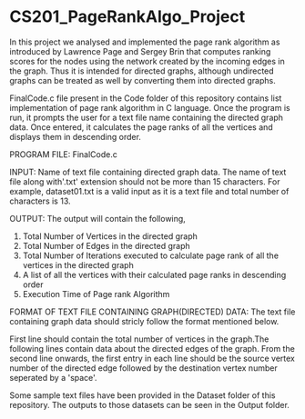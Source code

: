 # CS201_PageRankAlgo_Project
In this project we analysed and implemented the page rank algorithm as introduced by Lawrence Page and Sergey Brin that computes ranking scores for the nodes using the network created by the incoming edges in the graph. Thus it is intended for directed graphs, although undirected graphs can be treated as well by converting them into directed graphs.

FinalCode.c file present in the Code folder of this repository contains list implementation of page rank algorithm in C language. Once the program is run, it prompts the user for a text file name containing the directed graph data. Once entered, it calculates the page ranks of all the vertices and displays them in descending order.

PROGRAM FILE: FinalCode.c

INPUT: Name of text file containing directed graph data. The name of text file along with'.txt' extension should not be more than 15 characters. For example,  dataset01.txt is a valid input as it is a text file and total number of characters is 13.

OUTPUT: The output will contain the following,
  1. Total Number of Vertices in the directed graph
  2. Total Number of Edges in the directed graph
  3. Total Number of Iterations executed to calculate page rank of all the vertices in the  directed graph
  4. A list of all the vertices with their calculated page ranks in descending order
  5. Execution Time of Page rank Algorithm
 
 FORMAT OF TEXT FILE CONTAINING GRAPH(DIRECTED) DATA:
 The text file containing graph data should stricly follow the format mentioned below.
 
  First line should contain the total number of vertices in the graph.The following lines contain data about the directed edges of the graph.
  From the second line onwards, the first entry in each line should be the source vertex number of the directed edge followed by the destination vertex number seperated by a 'space'. 

Some sample text files have been provided in the Dataset folder of this repository. The outputs to those datasets can be seen in the Output folder.
